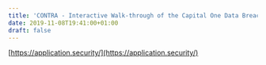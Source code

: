 ```yaml
---
title: 'CONTRA - Interactive Walk-through of the Capital One Data Breach'
date: 2019-11-08T19:41:00+01:00
draft: false
---
```


[https://application.security/](https://application.security/)